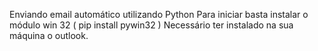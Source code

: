 Enviando email automático utilizando Python
Para iniciar basta instalar o módulo win 32 ( pip install pywin32 )
Necessário ter instalado na sua máquina o outlook.
